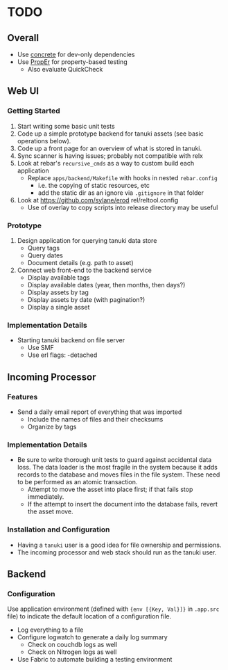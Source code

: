 # TODO

## Overall

* Use [concrete](https://github.com/opscode/concrete) for dev-only dependencies
* Use [PropEr](http://proper.softlab.ntua.gr) for property-based testing
    * Also evaluate QuickCheck

## Web UI

### Getting Started

1. Start writing some basic unit tests
1. Code up a simple prototype backend for tanuki assets (see basic operations below).
1. Code up a front page for an overview of what is stored in tanuki.
1. Sync scanner is having issues; probably not compatible with relx
1. Look at rebar's `recursive_cmds` as a way to custom build each application
    * Replace `apps/backend/Makefile` with hooks in nested `rebar.config`
        * i.e. the copying of static resources, etc
        * add the static dir as an ignore via `.gitignore` in that folder
1. Look at https://github.com/sylane/erod rel/reltool.config
    * Use of overlay to copy scripts into release directory may be useful

### Prototype

1. Design application for querying tanuki data store
    * Query tags
    * Query dates
    * Document details (e.g. path to asset)
1. Connect web front-end to the backend service
    * Display available tags
    * Display available dates (year, then months, then days?)
    * Display assets by tag
    * Display assets by date (with pagination?)
    * Display a single asset

### Implementation Details

* Starting tanuki backend on file server
    * Use SMF
    * Use erl flags: -detached

## Incoming Processor

### Features

* Send a daily email report of everything that was imported
    * Include the names of files and their checksums
    * Organize by tags

### Implementation Details

* Be sure to write thorough unit tests to guard against accidental data loss. The data loader is the most fragile in the system because it adds records to the database and moves files in the file system. These need to be performed as an atomic transaction.
    * Attempt to move the asset into place first; if that fails stop immediately.
    * If the attempt to insert the document into the database fails, revert the asset move.

### Installation and Configuration

* Having a `tanuki` user is a good idea for file ownership and permissions.
* The incoming processor and web stack should run as the tanuki user.

## Backend

### Configuration

Use application environment (defined with `{env [{Key, Val}]}` in `.app.src` file) to indicate the default location of a configuration file.

- Log everything to a file
- Configure logwatch to generate a daily log summary
    - Check on couchdb logs as well
    - Check on Nitrogen logs as well
- Use Fabric to automate building a testing environment
